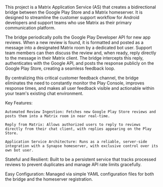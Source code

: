 This project is a Matrix Application Service (AS) that creates a bidirectional bridge between the Google Play Store and a Matrix homeserver. It is designed to streamline the customer support workflow for Android developers and support teams who use Matrix as their primary communication platform.  

The bridge periodically polls the Google Play Developer API for new app reviews. When a new review is found, it is formatted and posted as a message into a designated Matrix room by a dedicated bot user. Support team members can then discuss the review and, when ready, reply directly to the message in their Matrix client. The bridge intercepts this reply, authenticates with the Google API, and posts the response publicly on the Google Play Store, creating a seamless feedback loop.  

By centralizing this critical customer feedback channel, the bridge eliminates the need to constantly monitor the Play Console, improves response times, and makes all user feedback visible and actionable within your team's existing chat environment.

Key Features:

    Automated Review Ingestion: Fetches new Google Play Store reviews and posts them into a Matrix room in near real-time.

    Reply from Matrix: Allows authorized users to reply to reviews directly from their chat client, with replies appearing on the Play Store.

    Application Service Architecture: Runs as a reliable, server-side integration with a Synapse homeserver, with exclusive control over its own bot user.   

Stateful and Resilient: Built to be a persistent service that tracks processed reviews to prevent duplicates and manage API rate limits gracefully.  

Easy Configuration: Managed via simple YAML configuration files for both the bridge and the homeserver registration.
